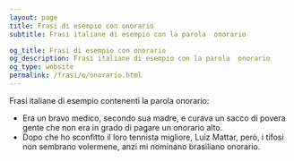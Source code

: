 ```yaml
---
layout: page
title: Frasi di esempio con onorario 
subtitle: Frasi italiane di esempio con la parola  onorario

og_title: Frasi di esempio con onorario 
og_description: Frasi italiane di esempio con la parola  onorario
og_type: website
permalink: /frasi/o/onorario.html
---
```


Frasi italiane di esempio contenenti la parola onorario:


- Era un bravo medico, secondo sua madre, e curava un sacco di povera gente che non era in grado di pagare un onorario alto.
- Dopo che ho sconfitto il loro tennista migliore, Luiz Mattar, però, i tifosi non sembrano volermene, anzi mi nominano brasiliano onorario.
